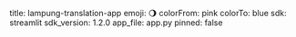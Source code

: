 title: lampung-translation-app
emoji: 🌖
colorFrom: pink
colorTo: blue
sdk: streamlit
sdk_version: 1.2.0
app_file: app.py
pinned: false